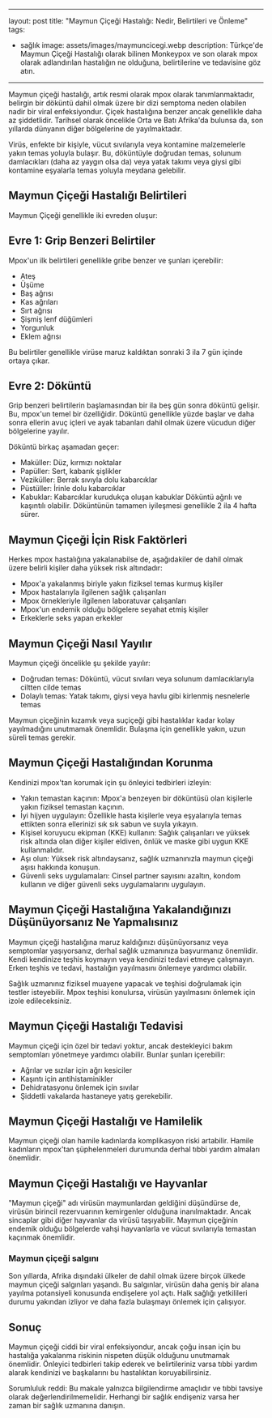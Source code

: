 ---
 layout: post
 title:  "Maymun Çiçeği Hastalığı: Nedir, Belirtileri ve Önleme"
 tags:
   - sağlık
 image: assets/images/maymuncicegi.webp
 description: Türkçe'de Maymun Çiçeği Hastalığı olarak bilinen Monkeypox ve son olarak mpox olarak adlandırılan hastalığın ne olduğuna, belirtilerine ve tedavisine göz atın.
 ---
 Maymun çiçeği hastalığı, artık resmi olarak mpox olarak tanımlanmaktadır, belirgin bir döküntü dahil olmak üzere bir dizi semptoma neden olabilen nadir bir viral enfeksiyondur. Çiçek hastalığına benzer ancak genellikle daha az şiddetlidir. Tarihsel olarak öncelikle Orta ve Batı Afrika'da bulunsa da, son yıllarda dünyanın diğer bölgelerine de yayılmaktadır.

 Virüs, enfekte bir kişiyle, vücut sıvılarıyla veya kontamine malzemelerle yakın temas yoluyla bulaşır. Bu, döküntüyle doğrudan temas, solunum damlacıkları (daha az yaygın olsa da) veya yatak takımı veya giysi gibi kontamine eşyalarla temas yoluyla meydana gelebilir.

 ## Maymun Çiçeği Hastalığı Belirtileri
 Maymun Çiçeği genellikle iki evreden oluşur:

 ## Evre 1: Grip Benzeri Belirtiler
 Mpox'un ilk belirtileri genellikle gribe benzer ve şunları içerebilir:
 - Ateş
 - Üşüme
 - Baş ağrısı
 - Kas ağrıları
 - Sırt ağrısı
 - Şişmiş lenf düğümleri
 - Yorgunluk
 - Eklem ağrısı

 Bu belirtiler genellikle virüse maruz kaldıktan sonraki 3 ila 7 gün içinde ortaya çıkar.

 ## Evre 2: Döküntü
 Grip benzeri belirtilerin başlamasından bir ila beş gün sonra döküntü gelişir. Bu, mpox'un temel bir özelliğidir. Döküntü genellikle yüzde başlar ve daha sonra ellerin avuç içleri ve ayak tabanları dahil olmak üzere vücudun diğer bölgelerine yayılır.

 Döküntü birkaç aşamadan geçer:
 - Maküller: Düz, kırmızı noktalar
 - Papüller: Sert, kabarık şişlikler
 - Veziküller: Berrak sıvıyla dolu kabarcıklar
 - Püstüller: İrinle dolu kabarcıklar
 - Kabuklar: Kabarcıklar kurudukça oluşan kabuklar
  Döküntü ağrılı ve kaşıntılı olabilir. Döküntünün tamamen iyileşmesi genellikle 2 ila 4 hafta sürer.

 ## Maymun Çiçeği İçin Risk Faktörleri
 Herkes mpox hastalığına yakalanabilse de, aşağıdakiler de dahil olmak üzere belirli kişiler daha yüksek risk altındadır:

 - Mpox'a yakalanmış biriyle yakın fiziksel temas kurmuş kişiler
 - Mpox hastalarıyla ilgilenen sağlık çalışanları
 - Mpox örnekleriyle ilgilenen laboratuvar çalışanları
 - Mpox'un endemik olduğu bölgelere seyahat etmiş kişiler
 - Erkeklerle seks yapan erkekler

 ## Maymun Çiçeği Nasıl Yayılır
 Maymun çiçeği öncelikle şu şekilde yayılır:
 - Doğrudan temas: Döküntü, vücut sıvıları veya solunum damlacıklarıyla ciltten cilde temas
 - Dolaylı temas: Yatak takımı, giysi veya havlu gibi kirlenmiş nesnelerle temas

 Maymun çiçeğinin kızamık veya suçiçeği gibi hastalıklar kadar kolay yayılmadığını unutmamak önemlidir. Bulaşma için genellikle yakın, uzun süreli temas gerekir.

 ## Maymun Çiçeği Hastalığından Korunma
 Kendinizi mpox'tan korumak için şu önleyici tedbirleri izleyin:

 - Yakın temastan kaçının: Mpox'a benzeyen bir döküntüsü olan kişilerle yakın fiziksel temastan kaçının.
 - İyi hijyen uygulayın: Özellikle hasta kişilerle veya eşyalarıyla temas ettikten sonra ellerinizi sık sık sabun ve suyla yıkayın.
 - Kişisel koruyucu ekipman (KKE) kullanın: Sağlık çalışanları ve yüksek risk altında olan diğer kişiler eldiven, önlük ve maske gibi uygun KKE kullanmalıdır.
 - Aşı olun: Yüksek risk altındaysanız, sağlık uzmanınızla maymun çiçeği aşısı hakkında konuşun.
 - Güvenli seks uygulamaları: Cinsel partner sayısını azaltın, kondom kullanın ve diğer güvenli seks uygulamalarını uygulayın.

 ## Maymun Çiçeği Hastalığına Yakalandığınızı Düşünüyorsanız Ne Yapmalısınız
 Maymun çiçeği hastalığına maruz kaldığınızı düşünüyorsanız veya semptomlar yaşıyorsanız, derhal sağlık uzmanınıza başvurmanız önemlidir. Kendi kendinize teşhis koymayın veya kendinizi tedavi etmeye çalışmayın. Erken teşhis ve tedavi, hastalığın yayılmasını önlemeye yardımcı olabilir.

 Sağlık uzmanınız fiziksel muayene yapacak ve teşhisi doğrulamak için testler isteyebilir. Mpox teşhisi konulursa, virüsün yayılmasını önlemek için izole edileceksiniz.

 ## Maymun Çiçeği Hastalığı Tedavisi
 Maymun çiçeği için özel bir tedavi yoktur, ancak destekleyici bakım semptomları yönetmeye yardımcı olabilir. Bunlar şunları içerebilir:
 - Ağrılar ve sızılar için ağrı kesiciler
 - Kaşıntı için antihistaminikler
 - Dehidratasyonu önlemek için sıvılar
 - Şiddetli vakalarda hastaneye yatış gerekebilir.

 ## Maymun Çiçeği Hastalığı ve Hamilelik
 Maymun çiçeği olan hamile kadınlarda komplikasyon riski artabilir. Hamile kadınların mpox'tan şüphelenmeleri durumunda derhal tıbbi yardım almaları önemlidir.

 ## Maymun Çiçeği Hastalığı ve Hayvanlar
 "Maymun çiçeği" adı virüsün maymunlardan geldiğini düşündürse de, virüsün birincil rezervuarının kemirgenler olduğuna inanılmaktadır. Ancak sincaplar gibi diğer hayvanlar da virüsü taşıyabilir. Maymun çiçeğinin endemik olduğu bölgelerde vahşi hayvanlarla ve vücut sıvılarıyla temastan kaçınmak önemlidir.

 ### Maymun çiçeği salgını
 Son yıllarda, Afrika dışındaki ülkeler de dahil olmak üzere birçok ülkede maymun çiçeği salgınları yaşandı. Bu salgınlar, virüsün daha geniş bir alana yayılma potansiyeli konusunda endişelere yol açtı. Halk sağlığı yetkilileri durumu yakından izliyor ve daha fazla bulaşmayı önlemek için çalışıyor.

 ## Sonuç
 Maymun çiçeği ciddi bir viral enfeksiyondur, ancak çoğu insan için bu hastalığa yakalanma riskinin nispeten düşük olduğunu unutmamak önemlidir. Önleyici tedbirleri takip ederek ve belirtileriniz varsa tıbbi yardım alarak kendinizi ve başkalarını bu hastalıktan koruyabilirsiniz.

 Sorumluluk reddi: Bu makale yalnızca bilgilendirme amaçlıdır ve tıbbi tavsiye olarak değerlendirilmemelidir. Herhangi bir sağlık endişeniz varsa her zaman bir sağlık uzmanına danışın.
